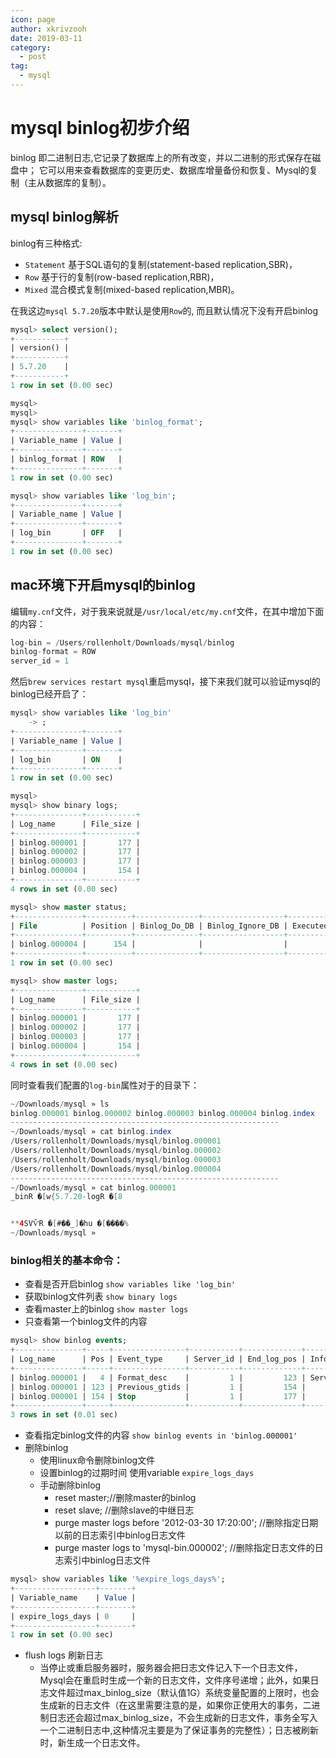 ```yaml
---
icon: page
author: xkrivzooh
date: 2019-03-11
category:
  - post
tag:
  - mysql
---
```


# mysql binlog初步介绍

binlog 即二进制日志,它记录了数据库上的所有改变，并以二进制的形式保存在磁盘中；
它可以用来查看数据库的变更历史、数据库增量备份和恢复、Mysql的复制（主从数据库的复制）。

## mysql binlog解析

binlog有三种格式:

- `Statement` 基于SQL语句的复制(statement-based replication,SBR)， 
- `Row` 基于行的复制(row-based replication,RBR)， 
- `Mixed` 混合模式复制(mixed-based replication,MBR)。

在我这边`mysql 5.7.20`版本中默认是使用`Row`的, 而且默认情况下没有开启binlog

```sql
mysql> select version();
+-----------+
| version() |
+-----------+
| 5.7.20    |
+-----------+
1 row in set (0.00 sec)

mysql>
mysql>
mysql> show variables like 'binlog_format';
+---------------+-------+
| Variable_name | Value |
+---------------+-------+
| binlog_format | ROW   |
+---------------+-------+
1 row in set (0.00 sec)

mysql> show variables like 'log_bin';
+---------------+-------+
| Variable_name | Value |
+---------------+-------+
| log_bin       | OFF   |
+---------------+-------+
1 row in set (0.00 sec)
```

## mac环境下开启mysql的binlog

编辑`my.cnf`文件，对于我来说就是`/usr/local/etc/my.cnf`文件，在其中增加下面的内容：

```java
log-bin = /Users/rollenholt/Downloads/mysql/binlog
binlog-format = ROW
server_id = 1
```

然后`brew services restart mysql`重启mysql，接下来我们就可以验证mysql的binlog已经开启了：

```sql
mysql> show variables like 'log_bin'
    -> ;
+---------------+-------+
| Variable_name | Value |
+---------------+-------+
| log_bin       | ON    |
+---------------+-------+
1 row in set (0.00 sec)

mysql>
mysql> show binary logs;
+---------------+-----------+
| Log_name      | File_size |
+---------------+-----------+
| binlog.000001 |       177 |
| binlog.000002 |       177 |
| binlog.000003 |       177 |
| binlog.000004 |       154 |
+---------------+-----------+
4 rows in set (0.00 sec)

mysql> show master status;
+---------------+----------+--------------+------------------+-------------------+
| File          | Position | Binlog_Do_DB | Binlog_Ignore_DB | Executed_Gtid_Set |
+---------------+----------+--------------+------------------+-------------------+
| binlog.000004 |      154 |              |                  |                   |
+---------------+----------+--------------+------------------+-------------------+
1 row in set (0.00 sec)

mysql> show master logs;
+---------------+-----------+
| Log_name      | File_size |
+---------------+-----------+
| binlog.000001 |       177 |
| binlog.000002 |       177 |
| binlog.000003 |       177 |
| binlog.000004 |       154 |
+---------------+-----------+
4 rows in set (0.00 sec)
```
同时查看我们配置的`log-bin`属性对于的目录下：

```java
~/Downloads/mysql » ls
binlog.000001 binlog.000002 binlog.000003 binlog.000004 binlog.index
------------------------------------------------------------
~/Downloads/mysql » cat binlog.index
/Users/rollenholt/Downloads/mysql/binlog.000001
/Users/rollenholt/Downloads/mysql/binlog.000002
/Users/rollenholt/Downloads/mysql/binlog.000003
/Users/rollenholt/Downloads/mysql/binlog.000004
------------------------------------------------------------
~/Downloads/mysql » cat binlog.000001
_binR �[w{5.7.20-logR �[8


**4SVѶR �[#��_]�hu �[����%                                                                        ------------------------------------------------------------
~/Downloads/mysql »
```

### binlog相关的基本命令：

- 查看是否开启binlog `show variables like 'log_bin'`
- 获取binlog文件列表 `show binary logs`
- 查看master上的binlog `show master logs`
- 只查看第一个binlog文件的内容
```sql
mysql> show binlog events;
+---------------+-----+----------------+-----------+-------------+---------------------------------------+
| Log_name      | Pos | Event_type     | Server_id | End_log_pos | Info                                  |
+---------------+-----+----------------+-----------+-------------+---------------------------------------+
| binlog.000001 |   4 | Format_desc    |         1 |         123 | Server ver: 5.7.20-log, Binlog ver: 4 |
| binlog.000001 | 123 | Previous_gtids |         1 |         154 |                                       |
| binlog.000001 | 154 | Stop           |         1 |         177 |                                       |
+---------------+-----+----------------+-----------+-------------+---------------------------------------+
3 rows in set (0.01 sec)
```
- 查看指定binlog文件的内容 `show binlog events in 'binlog.000001'`
- 删除binlog
    - 使用linux命令删除binlog文件
    - 设置binlog的过期时间 使用variable `expire_logs_days`
    - 手动删除binlog
        - reset master;//删除master的binlog
        - reset slave;    //删除slave的中继日志
        - purge master logs before '2012-03-30 17:20:00';  //删除指定日期以前的日志索引中binlog日志文件
        - purge master logs to 'mysql-bin.000002';   //删除指定日志文件的日志索引中binlog日志文件

```sql
mysql> show variables like '%expire_logs_days%';
+------------------+-------+
| Variable_name    | Value |
+------------------+-------+
| expire_logs_days | 0     |
+------------------+-------+
1 row in set (0.00 sec)
```

- flush logs 刷新日志
    - 当停止或重启服务器时，服务器会把日志文件记入下一个日志文件，Mysql会在重启时生成一个新的日志文件，文件序号递增；此外，如果日志文件超过max_binlog_size（默认值1G）系统变量配置的上限时，也会生成新的日志文件（在这里需要注意的是，如果你正使用大的事务，二进制日志还会超过max_binlog_size，不会生成新的日志文件，事务全写入一个二进制日志中,这种情况主要是为了保证事务的完整性）；日志被刷新时，新生成一个日志文件。

<!-- @include: ../scaffolds/post_footer.md -->
